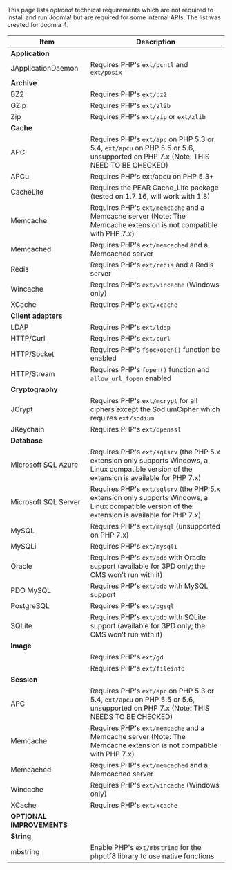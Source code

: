 <!-- Filename: J4.x:Optional_Technical_Requirements / Display title: Optional Technical Requirements -->

This page lists *optional* technical requirements which are not required
to install and run Joomla! but are required for some internal APIs. The list
was created for Joomla 4.

| Item                      | Description                                                                                                                                     |
|---------------------------|-------------------------------------------------------------------------------------------------------------------------------------------------|
| **Application**           |                                                                                                                                                 |
| JApplicationDaemon        | Requires PHP's `ext/pcntl` and `ext/posix`                                                                                                      |
| **Archive**               |                                                                                                                                                 |
| BZ2                       | Requires PHP's `ext/bz2`                                                                                                                        |
| GZip                      | Requires PHP's `ext/zlib`                                                                                                                       |
| Zip                       | Requires PHP's `ext/zip` or `ext/zlib`                                                                                                          |
| **Cache**                 |                                                                                                                                                 |
| APC                       | Requires PHP's `ext/apc` on PHP 5.3 or 5.4, `ext/apcu` on PHP 5.5 or 5.6, unsupported on PHP 7.x (Note: THIS NEED TO BE CHECKED)                |
| APCu                      | Requires PHP's ext/apcu on PHP 5.3+                                                                                                             |
| CacheLite                 | Requires the PEAR Cache_Lite package (tested on 1.7.16, will work with 1.8)                                                                     |
| Memcache                  | Requires PHP's `ext/memcache` and a Memcache server (Note: The Memcache extension is not compatible with PHP 7.x)                               |
| Memcached                 | Requires PHP's `ext/memcached` and a Memcached server                                                                                           |
| Redis                     | Requires PHP's `ext/redis` and a Redis server                                                                                                   |
| Wincache                  | Requires PHP's `ext/wincache` (Windows only)                                                                                                    |
| XCache                    | Requires PHP's `ext/xcache`                                                                                                                     |
| **Client adapters**       |                                                                                                                                                 |
| LDAP                      | Requires PHP's `ext/ldap`                                                                                                                       |
| HTTP/Curl                 | Requires PHP's `ext/curl`                                                                                                                       |
| HTTP/Socket               | Requires PHP's `fsockopen()` function be enabled                                                                                                |
| HTTP/Stream               | Requires PHP's `fopen()` function and `allow_url_fopen` enabled                                                                                 |
| **Cryptography**          |                                                                                                                                                 |
| JCrypt                    | Requires PHP's `ext/mcrypt` for all ciphers except the SodiumCipher which requires `ext/sodium`                                                 |
| JKeychain                 | Requires PHP's `ext/openssl`                                                                                                                    |
| **Database**              |                                                                                                                                                 |
| Microsoft SQL Azure       | Requires PHP's `ext/sqlsrv` (the PHP 5.x extension only supports Windows, a Linux compatible version of the extension is available for PHP 7.x) |
| Microsoft SQL Server      | Requires PHP's `ext/sqlsrv` (the PHP 5.x extension only supports Windows, a Linux compatible version of the extension is available for PHP 7.x) |
| MySQL                     | Requires PHP's `ext/mysql` (unsupported on PHP 7.x)                                                                                             |
| MySQLi                    | Requires PHP's `ext/mysqli`                                                                                                                     |
| Oracle                    | Requires PHP's `ext/pdo` with Oracle support (available for 3PD only; the CMS won't run with it)                                                |
| PDO MySQL                 | Requires PHP's `ext/pdo` with MySQL support                                                                                                     |
| PostgreSQL                | Requires PHP's `ext/pgsql`                                                                                                                      |
| SQLite                    | Requires PHP's `ext/pdo` with SQLite support (available for 3PD only; the CMS won't run with it)                                                |
| **Image**                 |                                                                                                                                                 |
|                           | Requires PHP's `ext/gd`                                                                                                                         |
|                           | Requires PHP's `ext/fileinfo`                                                                                                                   |
| **Session**               |                                                                                                                                                 |
| APC                       | Requires PHP's `ext/apc` on PHP 5.3 or 5.4, `ext/apcu` on PHP 5.5 or 5.6, unsupported on PHP 7.x (Note: THIS NEEDS TO BE CHECKED)               |
| Memcache                  | Requires PHP's `ext/memcache` and a Memcache server (Note: The Memcache extension is not compatible with PHP 7.x)                               |
| Memcached                 | Requires PHP's `ext/memcached` and a Memcached server                                                                                           |
| Wincache                  | Requires PHP's `ext/wincache` (Windows only)                                                                                                    |
| XCache                    | Requires PHP's `ext/xcache`                                                                                                                     |
| **OPTIONAL IMPROVEMENTS** |                                                                                                                                                 |
| **String**                |                                                                                                                                                 |
| mbstring                  | Enable PHP's `ext/mbstring` for the phputf8 library to use native functions                                                                     |
